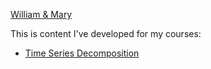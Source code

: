 ---
---

[William & Mary](/Desktop/W&M.jpg)

This is content I've developed for my courses: 

- [Time Series Decomposition](/timeseries/index.md)
